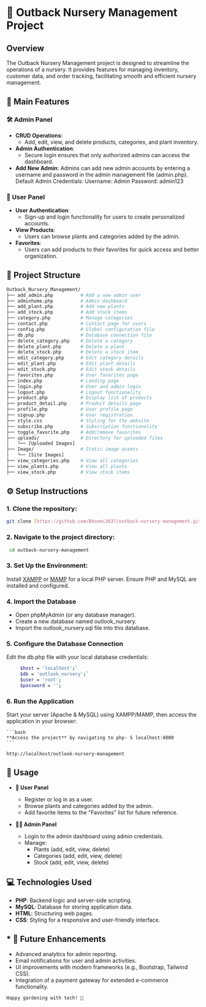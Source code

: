 # 🌱 Outback Nursery Management Project


## Overview
   The Outback Nursery Management project is designed to streamline the operations of a nursery. It provides features for managing inventory, customer 
   data, and order tracking, facilitating smooth and efficient nursery management.

## 🚀 Main Features
### 🛠️ Admin Panel
- **CRUD Operations**: 
  - Add, edit, view, and delete products, categories, and plant inventory.
- **Admin Authentication**: 
  - Secure login ensures that only authorized admins can access the dashboard.
- **Add New Admin**:
    Admins can add new admin accounts by entering a username and password in the admin management file (admin.php).
    Default Admin Credentials:
    Username: Admin
    Password: admin123

### 👥 User Panel
- **User Authentication**: 
  - Sign-up and login functionality for users to create personalized accounts.
- **View Products**: 
  - Users can browse plants and categories added by the admin.
- **Favorites**: 
  - Users can add products to their favorites for quick access and better organization.


 ## 📂 Project Structure
   ```bash
  Outback_Nursery_Management/
  ├── add_admin.php          # Add a new admin user
  ├── adminhome.php          # Admin dashboard
  ├── add_plant.php          # Add new plants
  ├── add_stock.php          # Add stock items
  ├── category.php           # Manage categories
  ├── contact.php            # Contact page for users
  ├── config.php             # Global configuration file
  ├── db.php                 # Database connection file
  ├── delete_category.php    # Delete a category
  ├── delete_plant.php       # Delete a plant
  ├── delete_stock.php       # Delete a stock item
  ├── edit_category.php      # Edit category details
  ├── edit_plant.php         # Edit plant details
  ├── edit_stock.php         # Edit stock details
  ├── favorites.php          # User favorites page
  ├── index.php              # Landing page
  ├── login.php              # User and admin login
  ├── logout.php             # Logout functionality
  ├── product.php            # Display list of products
  ├── product_detail.php     # Product details page
  ├── profile.php            # User profile page
  ├── signup.php             # User registration
  ├── style.css              # Styling for the website
  ├── subscribe.php          # Subscription functionality
  ├── toggle_favorite.php    # Add/remove favorites
  ├── uploads/               # Directory for uploaded files
  │   └── [Uploaded Images]
  ├── Image/                 # Static image assets
  │   └── [Site Images]
  ├── view_categories.php    # View all categories
  ├── view_plants.php        # View all plants
  ├── view_stock.php         # View stock items

   ```

## ⚙️ Setup Instructions
   ### 1. **Clone the repository**:
   ```bash
   git clone [https://github.com/Bhoomi3637/outback-nursery-management.git](https://github.com/Bhoomi3637/outback-nursery-management.git)
   ```
### 2. **Navigate to the project directory**:
  ```bash
   cd outback-nursery-management
```

### 3. **Set Up the Environment**:
   Install [XAMPP](https://www.apachefriends.org/) or [MAMP](https://www.mamp.info/) for a local PHP server.
   Ensure PHP and MySQL are installed and configured.

### 4. **Import the Database**
   * Open phpMyAdmin (or any database manager).
   * Create a new database named outlook_nursery.
   * Import the outlook_nursery.sql file into this database.

### 5. **Configure the Database Connection**
   Edit the db.php file with your local database credentials:
```bash
     $host = 'localhost';`
     $db = 'outlook_nursery';`
     $user = 'root';
     $password = '';
```

### 6. **Run the Application**
   Start your server (Apache & MySQL) using XAMPP/MAMP, then access the application in your browser:

    ```bash
    **Access the project** by navigating to php- S localhost:8000
    ```

   `http://localhost/outlook-nursery-management`
  
## 🌟 Usage
     
 * **🛒 User Panel**
      * Register or log in as a user.
      * Browse plants and categories added by the admin.
      * Add favorite items to the "Favorites" list for future reference.

* **👩‍💻 Admin Panel**
     *  Login to the admin dashboard using admin credentials.
     *  Manage:
          * Plants (add, edit, view, delete)
          * Categories (add, edit, view, delete)
          * Stock (add, edit, view, delete)

 ## 💻 Technologies Used
  * **PHP**: Backend logic and server-side scripting.
  * **MySQL**: Database for storing application data.
  * **HTML**: Structuring web pages.
  * **CSS**: Styling for a responsive and user-friendly interface.

## * 🚧 Future Enhancements
   - Advanced analytics for admin reporting.
   - Email notifications for user and admin activities.
   - UI improvements with modern frameworks (e.g., Bootstrap, Tailwind CSS).
   - Integration of a payment gateway for extended e-commerce functionality.

    Happy gardening with tech! 🌻

